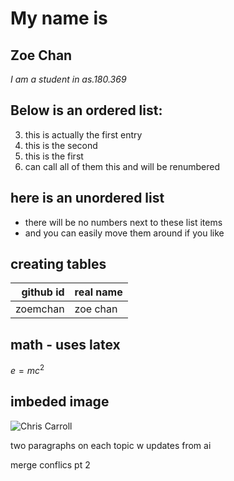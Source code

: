 # My name is
## Zoe Chan
_I am a student in as.180.369_

## Below is an ordered list:

3. this is actually the first entry
2. this is the second
1. this is the first
0. can call all of them this and will be renumbered

## here is an unordered list

- there will be no numbers next to these list items
- and you can easily move them around if you like

## creating tables

|github id|real name|
| ---: | :--- |
|zoemchan|zoe chan|

## math - uses latex

$e=mc^2$

## imbeded image

![Chris Carroll](https://github.com/llorracc/as.180.369/blob/main/media/chris-carroll.jpg?raw=true)

two paragraphs on each topic w updates from ai

merge conflics pt 2




